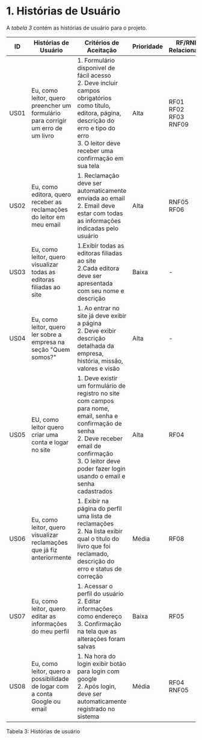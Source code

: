 # 1. Histórias de Usuário

A *tabela 3* contém as histórias de usuário para o projeto.

  ID  |       Histórias de Usuário       | Critérios de Aceitação | Prioridade  | RF/RNF Relacionado
 -----|----------------------------------|------------------------|-----------|---------------
 US01 |Eu, como leitor, quero preencher um formulário para corrigir um erro de um livro|1. Formulário disponivel de fácil acesso <br>      2. Deve incluir campos obrigatórios como título, editora, página, descrição do erro e tipo do erro  <br>3. O leitor deve receber uma confirmação em sua tela| Alta | RF01 <br> RF02 <br> RF03 <br> RNF09
 US02 |Eu, como editora, quero receber as reclamações do leitor em meu email|1. Reclamação deve ser automaticamente enviada ao email <br> 2. Email deve estar com todas as informações indicadas pelo usuário| Alta| RNF05 <br> RF06
 US03 |Eu, como leitor, quero visualizar todas as editoras filiadas ao site|1.Exibir todas as editoras filiadas ao site <br> 2.Cada editora deve ser apresentada com seu nome e descrição| Baixa| -
 US04 |Eu, como leitor, quero ler sobre a empresa na seção "Quem somos?"|1. Ao entrar no site já  deve exibir a página <br> 2. Deve exibir descrição detalhada da empresa, história, missão, valores e visão| Alta| -
 US05 |EU, como leitor quero criar uma conta e logar no site|1. Deve existir um formulário de registro no site com campos para nome, email, senha e confirmação de senha <br> 2. Deve receber email de confirmação <br> 3. O leitor deve poder fazer login usando o email e senha cadastrados| Alta| RF04
 US06 |Eu, como leitor, quero visualizar reclamações que já fiz anteriormente|1. Exibir na página do perfil uma lista de reclamações <br> 2. Na lista exibir qual o titulo do livro que foi reclamado, descrição do erro e status de correção| Média| RF08
 US07 |Eu, como leitor, quero editar as informações do meu perfil|1. Acessar o perfil do usuário <br> 2. Editar informações como endereço 3. Confirmação na tela que as alterações foram salvas| Baixa|RF05        
 US08 |Eu, como leitor, quero a possibilidade de logar com a conta Google ou email|1. Na hora do login exibir botão para login com google <br> 2. Após login, deve ser automaticamente registrado no sistema| Média| RF04 <br> RNF05

Tabela 3: Histórias de usuário
      
